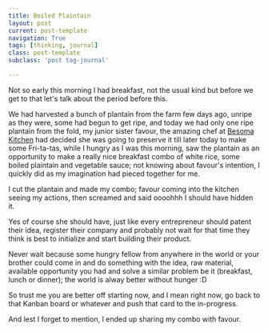```yaml
---
title: Boiled Plaintain
layout: post
current: post-template
navigation: True
tags: [thinking, journal]
class: post-template
subclass: 'post tag-journal'

---
```



Not so early this morning I had breakfast, not the usual kind but before we get to that let's talk about the period before this. 

We had harvested a bunch of plantain from the farm few days ago, unripe as they were, some had begun to get ripe, and today we had only one ripe plantain from the fold, my junior sister favour, the amazing chef at [Besoma Kitchen](https://web.facebook.com/besoma-kitchen) had decided she was going to preserve it till later today to make some Fri-ta-tas, while I hungry as I was this morning, saw the plantain as an opportunity to make a really nice breakfast combo of white rice, some boiled plaintain and vegetable sauce; not knowing about favour's intention, I quickly did as my imagination had pieced together for me.

I cut the plantain and made my combo; favour coming into the kitchen seeing my actions, then screamed and said oooohhh I should have hidden it. 


Yes of course she should have, just like every entrepreneur should patent their idea, register their company and probably not wait for that time they think is best to initialize and start building their product. 

Never wait because some hungry fellow from anywhere in the world or your brother could come in and do something with the idea, raw material, available opportunity you had and solve a similar problem be it (breakfast, lunch or dinner); the world is alway better without hunger :D


So trust me you are better off starting now, and I mean right now, go back to that Kanban board or whatever and push that card to the in-progress. 

And lest I forget to mention, I ended up sharing my combo with favour.





